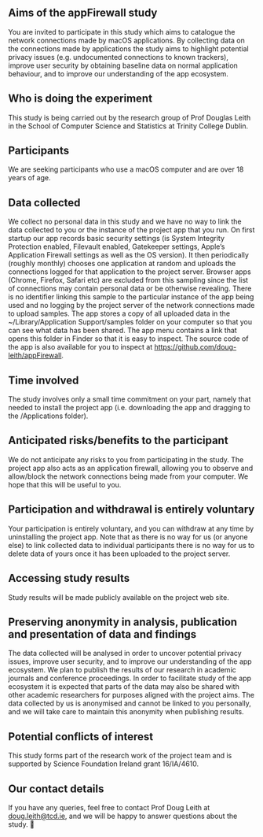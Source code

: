 ## Aims of the appFirewall study
You are invited to participate in this study which aims to catalogue the network connections made by macOS applications.    By collecting data on the connections made by applications the study aims to highlight potential privacy issues (e.g. undocumented connections to known trackers), improve user security by obtaining baseline data on normal application behaviour, and to improve our understanding of the app ecosystem.

## Who is doing the experiment
This study is being carried out by the research group of Prof Douglas Leith in the School of Computer Science and Statistics at Trinity College Dublin.

## Participants
We are seeking participants who use a macOS computer and are over 18 years of age.

## Data collected
We collect no personal data in this study and we have no way to link the data collected to you or the instance of the project app that you run.   On first startup our app records basic security settings (is System Integrity Protection enabled, Filevault enabled, Gatekeeper settings, Apple’s Application Firewall settings as well as the OS version).  It then periodically (roughly monthly) chooses one application at random and uploads the connections logged for that application to the project server.   Browser apps (Chrome, Firefox, Safari etc) are excluded from this sampling since the list of connections may contain personal data or be otherwise revealing.  There is no identifier linking this sample to the particular instance of the app being used and no logging by the project server of the network connections made to upload samples.  The app stores a copy of all uploaded data in the ~/Library/Application Support/samples folder on your computer so that you can see what data has been shared.  The app menu contains a link that opens this folder in Finder so that it is easy to inspect.   The source code of the app is also available for you to inspect at https://github.com/doug-leith/appFirewall.

## Time involved
The study involves only a small time commitment on your part, namely that needed to install the project app (i.e. downloading the app and dragging to the /Applications folder).   

## Anticipated risks/benefits to the participant
We do not anticipate any risks to you from participating in the study.  The project app also acts as an application firewall, allowing you to observe and allow/block the network connections being made from your computer.  We hope that this will be useful to you.

## Participation and withdrawal is entirely voluntary
Your participation is entirely voluntary, and you can withdraw at any time by uninstalling the project app.  Note that as there is no way for us (or anyone else) to link collected data to individual participants there is no way for us to delete data of yours once it has been uploaded to the project server.

## Accessing study results
Study results will be made publicly available on the project web site.   

## Preserving anonymity in analysis, publication and presentation of data and findings
The data collected will be analysed in order to uncover potential privacy issues, improve user security, and to improve our understanding of the app ecosystem.  We plan to publish the results of our research in academic journals and conference proceedings.  In order to facilitate study of the app ecosystem it is expected that parts of the data may also be shared with other academic researchers for purposes aligned with the project aims.  The data collected by us is anonymised and cannot be linked to you personally, and we will take care to maintain this anonymity when publishing results.

## Potential conflicts of interest
This study forms part of the research work of the project team and is supported by Science Foundation Ireland grant 16/IA/4610.

## Our contact details 
If you have any queries, feel free to contact Prof Doug Leith at doug.leith@tcd.ie, and we will be happy to answer questions about the study.


